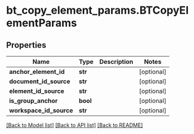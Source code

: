# bt_copy_element_params.BTCopyElementParams

## Properties
Name | Type | Description | Notes
------------ | ------------- | ------------- | -------------
**anchor_element_id** | **str** |  | [optional] 
**document_id_source** | **str** |  | [optional] 
**element_id_source** | **str** |  | [optional] 
**is_group_anchor** | **bool** |  | [optional] 
**workspace_id_source** | **str** |  | [optional] 

[[Back to Model list]](../README.md#documentation-for-models) [[Back to API list]](../README.md#documentation-for-api-endpoints) [[Back to README]](../README.md)


